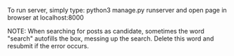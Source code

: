 To run server, simply type:
python3 manage.py runserver
and open page in browser at localhost:8000

NOTE: When searching for posts as candidate, sometimes the word "search" autofills
the box, messing up the search. Delete this word and resubmit if the error occurs.
